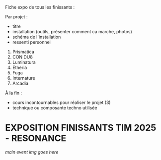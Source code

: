 Fiche expo de tous les finissants :

Par projet :
- titre
- installation (outils, présenter comment ca marche, photos)
- schéma de l'installation
- ressenti personnel


1. Prismatica
2. CON DU8
3. Luminatura
4. Etheria
5. Fuga
6. Internature
7. Arcadia


À la fin : 
- cours incontournables pour réaliser le projet (3)
- technique ou composante techno utilisée 


# EXPOSITION FINISSANTS TIM 2025 - RESONANCE

*main event img goes here*

